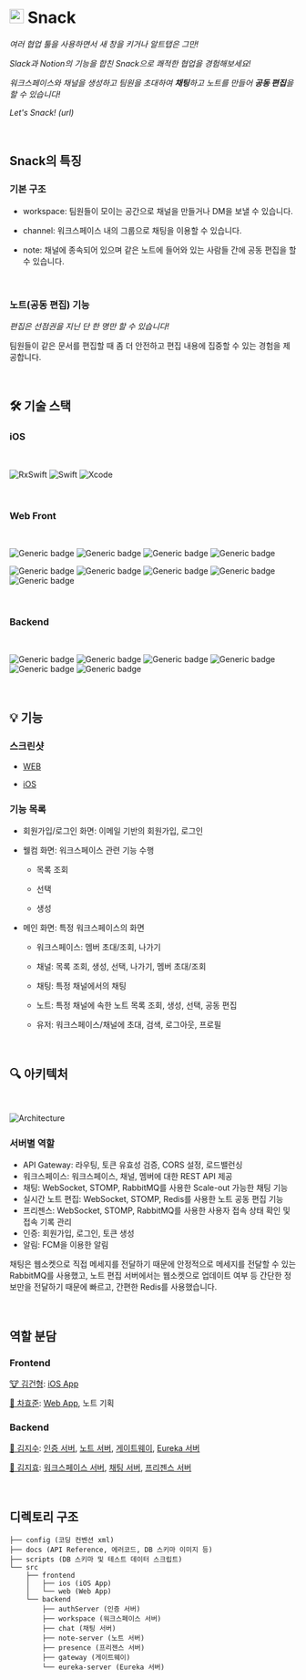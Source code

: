# <img height="25px" width="25px" src="https://user-images.githubusercontent.com/44664867/153584703-0fc34cd1-0091-46de-94ad-290415fb5fc1.png"> Snack

*여러 협업 툴을 사용하면서 새 창을 키거나 알트탭은 그만!*

*Slack과 Notion의 기능을 합친 Snack으로 쾌적한 협업을 경험해보세요!*

*워크스페이스와 채널을 생성하고 팀원을 초대하여 **채팅**하고 노트를 만들어 **공동 편집**을 할 수 있습니다!*

*Let's Snack! (url)*

<br>

## Snack의 특징

### 기본 구조

- workspace: 팀원들이 모이는 공간으로 채널을 만들거나 DM을 보낼 수 있습니다.

- channel: 워크스페이스 내의 그룹으로 채팅을 이용할 수 있습니다.

- note: 채널에 종속되어 있으며 같은 노트에 들어와 있는 사람들 간에 공동 편집을 할 수 있습니다.

<br>

### 노트(공동 편집) 기능

*편집은 선점권을 지닌 단 한 명만 할 수 있습니다!*

팀원들이 같은 문서를 편집할 때 좀 더 안전하고 편집 내용에 집중할 수 있는 경험을 제공합니다.

<br>

## 🛠 기술 스택

### iOS

<br>

![RxSwift](https://img.shields.io/badge/RxSwift-v6.2.0-b7178c?logo=reactivex&logoColor=b7178c) ![Swift](https://img.shields.io/badge/swift-v5.5.2-orange?logo=swift) ![Xcode](https://img.shields.io/badge/xcode-v13.2.1-blue?logo=xcode)

<br>

### Web Front

<br>

![Generic badge](https://img.shields.io/badge/17.0.2-React-skyblue.svg)
![Generic badge](https://img.shields.io/badge/4.5.4-TypeScript-green.svg)
![Generic badge](https://img.shields.io/badge/5.3.3-Styled%20Component-pink.svg)
![Generic badge](https://img.shields.io/badge/4.1.2-Redux-yellow.svg)

![Generic badge](https://img.shields.io/badge/0.59-Slate-white.svg)
![Generic badge](https://img.shields.io/badge/6.1.2-stompJS-beige.svg)
![Generic badge](https://img.shields.io/badge/1.5.2-sockJS-red.svg)
![Generic badge](https://img.shields.io/badge/2.5.1-Prettier-orange.svg)
![Generic badge](https://img.shields.io/badge/8.9.0-ESLint-blue.svg)

<br>

### Backend

<br>

![Generic badge](https://img.shields.io/badge/11-OpenJDK-537E99.svg)
![Generic badge](https://img.shields.io/badge/2.6.2-SpringBoot-6DB33F.svg)
![Generic badge](https://img.shields.io/badge/8.0-MySQL-01578B.svg)
![Generic badge](https://img.shields.io/badge/3.9.13-RabbiMQ-FF6600.svg)
![Generic badge](https://img.shields.io/badge/5.0-MongoDB-81C564.svg)
![Generic badge](https://img.shields.io/badge/6.2.6-Redis-C6302B.svg)

<br>

## 💡 기능

### 스크린샷

- [WEB](https://github.com/njsh4261/SGS_Last_Punch/tree/dev/src/frontend/web#%EA%B8%B0%EB%8A%A5-)

- [iOS](https://github.com/njsh4261/SGS_Last_Punch/tree/dev/src/frontend/ios#-screenshots)

### 기능 목록

- 회원가입/로그인 화면: 이메일 기반의 회원가입, 로그인

- 웰컴 화면: 워크스페이스 관련 기능 수행

  - 목록 조회

  - 선택

  - 생성

- 메인 화면: 특정 워크스페이스의 화면

  - 워크스페이스: 멤버 초대/조회, 나가기

  - 채널: 목록 조회, 생성, 선택, 나가기, 멤버 초대/조회

  - 채팅: 특정 채널에서의 채팅

  - 노트: 특정 채널에 속한 노트 목록 조회, 생성, 선택, 공동 편집

  - 유저: 워크스페이스/채널에 초대, 검색, 로그아웃, 프로필

<br>

## 🔍 아키텍처

<br>

![Architecture](https://user-images.githubusercontent.com/47516074/153741477-548d63ed-3f79-41e7-9a20-f7ea646d76db.jpg)
### 서버별 역할
- API Gateway: 라우팅, 토큰 유효성 검증, CORS 설정, 로드밸런싱
- 워크스페이스: 워크스페이스, 채널, 멤버에 대한 REST API 제공
- 채팅: WebSocket, STOMP, RabbitMQ를 사용한 Scale-out 가능한 채팅 기능
- 실시간 노트 편집: WebSocket, STOMP, Redis를 사용한 노트 공동 편집 기능
- 프리젠스: WebSocket, STOMP, RabbitMQ를 사용한 사용자 접속 상태 확인 및 접속 기록 관리
- 인증: 회원가입, 로그인, 토큰 생성
- 알림: FCM을 이용한 알림

채팅은 웹소켓으로 직접 메세지를 전달하기 때문에 안정적으로 메세지를 전달할 수 있는 RabbitMQ를 사용했고, 노트 편집 서버에서는 웹소켓으로 업데이트 여부 등 간단한 정보만을 전달하기 때문에 빠르고, 간편한 Redis를 사용했습니다.

<br>

## 역할 분담

### Frontend
[🐮 김건형](https://github.com/GeonHyeongKim):  [iOS App](https://github.com/njsh4261/SGS_Last_Punch/tree/dev/src/frontend/ios)

[🐶 차효준](https://github.com/chahtk): [Web App](https://github.com/njsh4261/SGS_Last_Punch/tree/dev/src/frontend/web), 노트 기획

### Backend
[🦉 김지수](https://github.com/SooKim1110): [인증 서버](https://github.com/njsh4261/SGS_Last_Punch/tree/dev/src/backend/authServer), [노트 서버](https://github.com/njsh4261/SGS_Last_Punch/tree/dev/src/backend/note-server), [게이트웨이](https://github.com/njsh4261/SGS_Last_Punch/tree/dev/src/backend/gateway), [Eureka 서버](https://github.com/njsh4261/SGS_Last_Punch/tree/dev/src/backend/eureka-server)

[🐻 김지효](https://github.com/njsh4261): [워크스페이스 서버](https://github.com/njsh4261/SGS_Last_Punch/tree/dev/src/backend/workspace), [채팅 서버](https://github.com/njsh4261/SGS_Last_Punch/tree/dev/src/backend/chat), [프리젠스 서버](https://github.com/njsh4261/SGS_Last_Punch/tree/dev/src/backend/presence)

<br>

## 디렉토리 구조

```
├── config (코딩 컨벤션 xml)
├── docs (API Reference, 에러코드, DB 스키마 이미지 등)
├── scripts (DB 스키마 및 테스트 데이터 스크립트)
└── src
    ├── frontend
    │   ├── ios (iOS App)
    │   └── web (Web App)
    └── backend
        ├── authServer (인증 서버)
        ├── workspace (워크스페이스 서버)
        ├── chat (채팅 서버)
        ├── note-server (노트 서버)
        ├── presence (프리젠스 서버)
        ├── gateway (게이트웨이)
        └── eureka-server (Eureka 서버)
``` 
